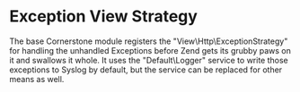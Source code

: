 # Exception View Strategy
The base Cornerstone module registers the "View\Http\ExceptionStrategy" for handling
the unhandled Exceptions before Zend gets its grubby paws on it and swallows it
whole. It uses the "Default\Logger" service to write those exceptions to Syslog
by default, but the service can be replaced for other means as well.